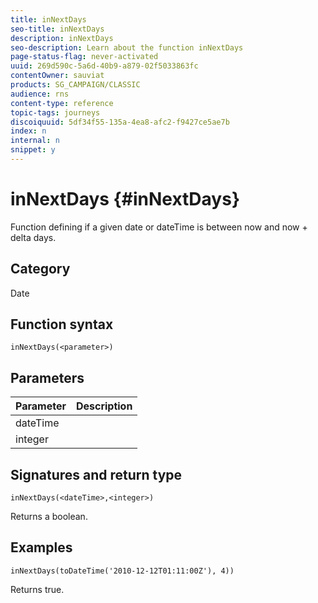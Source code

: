 ```yaml
---
title: inNextDays
seo-title: inNextDays
description: inNextDays
seo-description: Learn about the function inNextDays
page-status-flag: never-activated
uuid: 269d590c-5a6d-40b9-a879-02f5033863fc
contentOwner: sauviat
products: SG_CAMPAIGN/CLASSIC
audience: rns
content-type: reference
topic-tags: journeys
discoiquuid: 5df34f55-135a-4ea8-afc2-f9427ce5ae7b
index: n
internal: n
snippet: y
---
```


# inNextDays {#inNextDays}

Function defining if a given date or dateTime is between now and now + delta days.

## Category

Date

## Function syntax

`inNextDays(<parameter>)`

## Parameters

|Parameter|Description|
|--- |--- |
|dateTime||
|integer||

## Signatures and return type

`inNextDays(<dateTime>,<integer>)`

Returns a boolean.

## Examples

`inNextDays(toDateTime('2010-12-12T01:11:00Z'), 4))`

Returns true.
